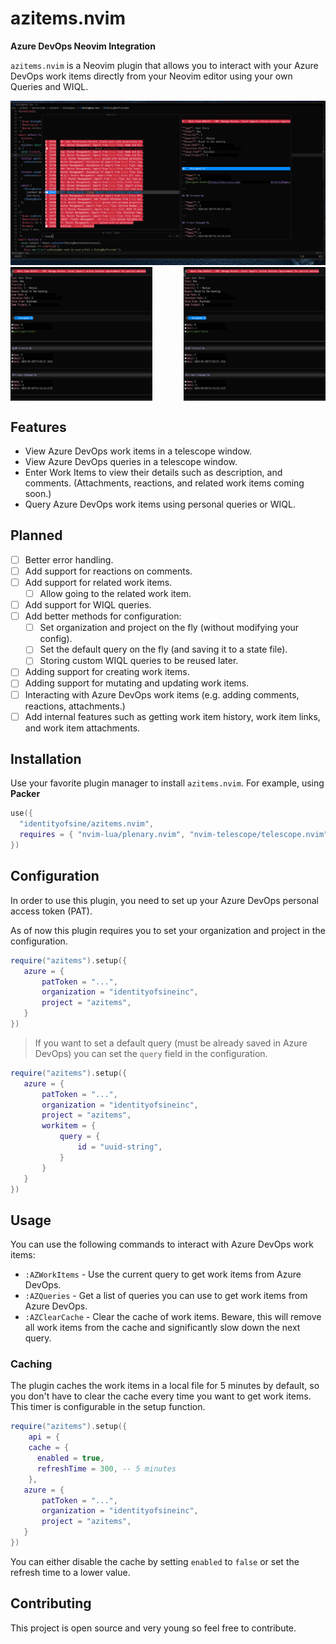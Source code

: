 # azitems.nvim

**Azure DevOps Neovim Integration**

`azitems.nvim` is a Neovim plugin that allows you to interact with your Azure DevOps work items directly from your Neovim editor using your own Queries and WIQL.

<img src="./doc/images/image.png" />
<div style="display: flex; justify-content: space-between;">
  <img src="./doc/images/image1.png" width="45%" /> 
  <img src="./doc/images/image1.png" width="45%" />
</div>

## Features
- View Azure DevOps work items in a telescope window.
- View Azure DevOps queries in a telescope window.
- Enter Work Items to view their details such as description, and comments. (Attachments, reactions, and related work items coming soon.)
- Query Azure DevOps work items using personal queries or WIQL.

## Planned
- [ ] Better error handling.
- [ ] Add support for reactions on comments. 
- [ ] Add support for related work items.
  - [ ] Allow going to the related work item.
- [ ] Add support for WIQL queries.
- [ ] Add better methods for configuration: 
  - [ ] Set organization and project on the fly (without modifying your config).
  - [ ] Set the default query on the fly (and saving it to a state file).
  - [ ] Storing custom WIQL queries to be reused later.
- [ ] Adding support for creating work items.
- [ ] Adding support for mutating and updating work items.
- [ ] Interacting with Azure DevOps work items (e.g. adding comments, reactions, attachments.)
- [ ] Add internal features such as getting work item history, work item links, and work item attachments.

## Installation
Use your favorite plugin manager to install `azitems.nvim`. For example, using **Packer**
```lua
use({
  "identityofsine/azitems.nvim",
  requires = { "nvim-lua/plenary.nvim", "nvim-telescope/telescope.nvim" },
})
```

## Configuration

In order to use this plugin, you need to set up your Azure DevOps personal access token (PAT).

As of now this plugin requires you to set your organization and project in the configuration. 
```lua
require("azitems").setup({
   azure = {
       patToken = "...",
       organization = "identityofsineinc",
       project = "azitems",
   }
})
```

> If you want to set a default query (must be already saved in Azure DevOps) you can set the `query` field in the configuration.
```lua
require("azitems").setup({
   azure = {
       patToken = "...",
       organization = "identityofsineinc",
       project = "azitems",
       workitem = {
           query = {
               id = "uuid-string",
           }
       }
   }
})
```

## Usage

You can use the following commands to interact with Azure DevOps work items:

- `:AZWorkItems` - Use the current query to get work items from Azure DevOps. 
- `:AZQueries` - Get a list of queries you can use to get work items from Azure DevOps.
- `:AZClearCache` - Clear the cache of work items. Beware, this will remove all work items from the cache and significantly slow down the next query.

### Caching

The plugin caches the work items in a local file for 5 minutes by default, so you don't have to clear the cache every time you want to get work items. This timer is configurable in the setup function. 
```lua 
require("azitems").setup({
    api = {
    cache = {
      enabled = true,
      refreshTime = 300, -- 5 minutes
    },
   azure = {
       patToken = "...",
       organization = "identityofsineinc",
       project = "azitems",
   }
})
```
You can either disable the cache by setting `enabled` to `false` or set the refresh time to a lower value.


## Contributing
This project is open source and very young so feel free to contribute. 
